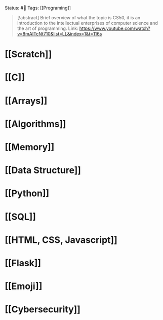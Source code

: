 Status: #📕 
Tags: [[Programing]]

>[!abstract]  Brief overview of what the topic is
CS50, it is an introduction to the intellectual enterprises of computer science and the art of programming.
Link: https://www.youtube.com/watch?v=8mAITcNt710&list=LL&index=1&t=116s

# [[Scratch]]

# [[C]]

# [[Arrays]]

# [[Algorithms]]

# [[Memory]]

# [[Data Structure]]

# [[Python]]

# [[SQL]]

# [[HTML, CSS, Javascript]]

# [[Flask]]

# [[Emoji]]

# [[Cybersecurity]]
